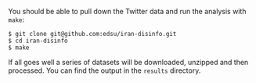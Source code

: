 You should be able to pull down the Twitter data and run the analysis with `make`:

```
$ git clone git@github.com:edsu/iran-disinfo.git
$ cd iran-disinfo
$ make
```

If all goes well a series of datasets will be downloaded, unzipped and then
processed. You can find the output in the `results` directory.
